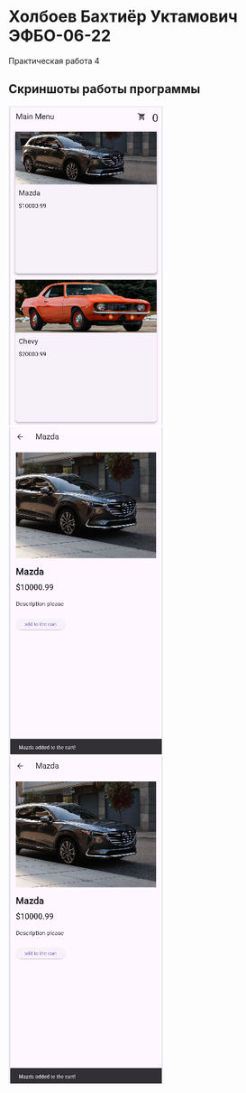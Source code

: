 # Холбоев Бахтиёр Уктамович ЭФБО-06-22

Практическая работа 4

## Скриншоты работы программы

![alt text](<lab4_1.png>)
![alt text](<lab4_2.png>)
![alt text](<lab4_2.png>)
